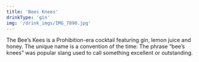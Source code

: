 ```yaml
---
title: 'Bees Knees'
drinkType: 'gin'
img: '/drink_imgs/IMG_7890.jpg'
---
```

The Bee’s Kees is a Prohibition-era cocktail featuring gin, lemon juice and honey. The unique name is a convention of the time: The phrase “bee’s knees” was popular slang used to call something excellent or outstanding.